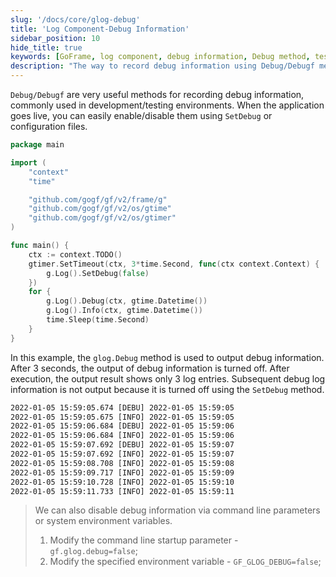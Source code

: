 ```yaml
---
slug: '/docs/core/glog-debug'
title: 'Log Component-Debug Information'
sidebar_position: 10
hide_title: true
keywords: [GoFrame, log component, debug information, Debug method, test environment, SetDebug, example code, log output, command line parameters, environment variables]
description: "The way to record debug information using Debug/Debugf methods in GoFrame framework, suitable for development and testing environments. Demonstrates how to control the output of debug information using SetDebug method with code examples, as well as how to disable debug logs via command line parameters and environment variables."
---
```


`Debug/Debugf` are very useful methods for recording debug information, commonly used in development/testing environments. When the application goes live, you can easily enable/disable them using `SetDebug` or configuration files.

```go
package main

import (
    "context"
    "time"

    "github.com/gogf/gf/v2/frame/g"
    "github.com/gogf/gf/v2/os/gtime"
    "github.com/gogf/gf/v2/os/gtimer"
)

func main() {
    ctx := context.TODO()
    gtimer.SetTimeout(ctx, 3*time.Second, func(ctx context.Context) {
        g.Log().SetDebug(false)
    })
    for {
        g.Log().Debug(ctx, gtime.Datetime())
        g.Log().Info(ctx, gtime.Datetime())
        time.Sleep(time.Second)
    }
}
```

In this example, the `glog.Debug` method is used to output debug information. After 3 seconds, the output of debug information is turned off. After execution, the output result shows only 3 log entries. Subsequent debug log information is not output because it is turned off using the `SetDebug` method.

```html
2022-01-05 15:59:05.674 [DEBU] 2022-01-05 15:59:05
2022-01-05 15:59:05.675 [INFO] 2022-01-05 15:59:05
2022-01-05 15:59:06.684 [DEBU] 2022-01-05 15:59:06
2022-01-05 15:59:06.684 [INFO] 2022-01-05 15:59:06
2022-01-05 15:59:07.692 [DEBU] 2022-01-05 15:59:07
2022-01-05 15:59:07.692 [INFO] 2022-01-05 15:59:07
2022-01-05 15:59:08.708 [INFO] 2022-01-05 15:59:08
2022-01-05 15:59:09.717 [INFO] 2022-01-05 15:59:09
2022-01-05 15:59:10.728 [INFO] 2022-01-05 15:59:10
2022-01-05 15:59:11.733 [INFO] 2022-01-05 15:59:11
```

> We can also disable debug information via command line parameters or system environment variables.
>
> 1. Modify the command line startup parameter - `gf.glog.debug=false`;
> 2. Modify the specified environment variable - `GF_GLOG_DEBUG=false`;
